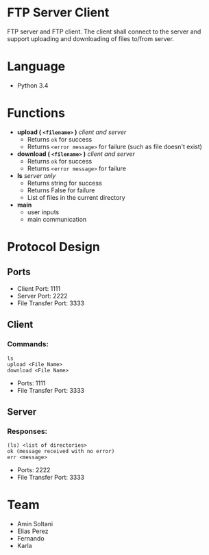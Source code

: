 # FTP Server Client
FTP server and FTP client. The client shall connect to the server and support uploading and downloading of files to/from server.
# Language
 * Python 3.4
# Functions
* __upload ( `<filename>` )__ _client and server_
    * Returns `ok` for success
    * Returns `<error message>` for failure (such as file doesn't exist)
* __download ( `<filename>` )__ _client and server_
    * Returns `ok` for success
    * Returns `<error message>` for failure
* __ls__ _server only_
    * Returns string for success
    * Returns False for failure
    * List of files in the current directory
* __main__
    * user inputs
    * main communication
        
    
# Protocol Design

## Ports
    
* Client Port: 1111
* Server Port: 2222
* File Transfer Port: 3333

## Client 

### Commands:
    ls
	upload <File Name>
	download <File Name>
	
* Ports: 1111
* File Transfer Port: 3333

## Server

### Responses:

	(ls) <list of directories>
    ok (message received with no error)
	err <message>
* Ports: 2222
* File Transfer Port: 3333

# Team
 * Amin Soltani
 * Elias Perez
 * Fernando
 * Karla

